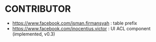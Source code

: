 CONTRIBUTOR
============

* https://www.facebook.com/isman.firmansyah : table prefix
* https://www.facebook.com/inocentius.victor : UI ACL component (implemented, v0.3)
